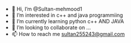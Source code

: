 - 👋 Hi, I’m @Sultan-mehmood1
- 👀 I’m interested in c++ and java programmiing
- 🌱 I’m currently learning python c++ AND JAVA
- 💞️ I’m looking to collaborate on ...
- 📫 How to reach me sultan255243@gmail.com

<!---
Sultan-mehmood1/Sultan-mehmood1 is a ✨ special ✨ repository because its `README.md` (this file) appears on your GitHub profile.
You can click the Preview link to take a look at your changes.
--->

